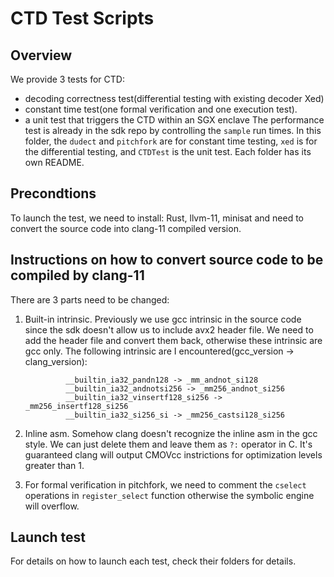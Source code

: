# CTD Test Scripts

## Overview

We provide 3 tests for CTD:
- decoding correctness test(differential testing with existing decoder Xed)
- constant time test(one formal verification and one execution test).
- a unit test that triggers the CTD within an SGX enclave
The performance test is already in the sdk repo by controlling the `sample` run times. In this folder, the `dudect` and `pitchfork` are for constant time testing, `xed` is for the differential testing, and `CTDTest` is the unit test. Each folder has its own README.

## Precondtions

To launch the test, we need to install: Rust, llvm-11, minisat and need to convert the source code into clang-11 compiled version.

## Instructions on how to convert source code to be compiled by clang-11

There are 3 parts need to be changed:

1. Built-in intrinsic. Previously we use gcc intrinsic in the source code since the sdk doesn't allow us to include avx2 header file. We need to add the header file and convert them back, otherwise these intrinsic are gcc only. The following intrinsic are I encountered(gcc_version -> clang_version):

                __builtin_ia32_pandn128 -> _mm_andnot_si128
                __builtin_ia32_andnotsi256 -> _mm256_andnot_si256
                __builtin_ia32_vinsertf128_si256 -> _mm256_insertf128_si256
                __builtin_ia32_si256_si -> _mm256_castsi128_si256

2. Inline asm. Somehow clang doesn't recognize the inline asm in the gcc style. We can just delete them and leave them as `?:` operator in C. It's guaranteed clang will output CMOVcc instrictions for optimization levels greater than 1.

3. For formal verification in pitchfork, we need to comment the `cselect` operations in `register_select` function otherwise the symbolic engine will overflow.

## Launch test

For details on how to launch each test, check their folders for details.
